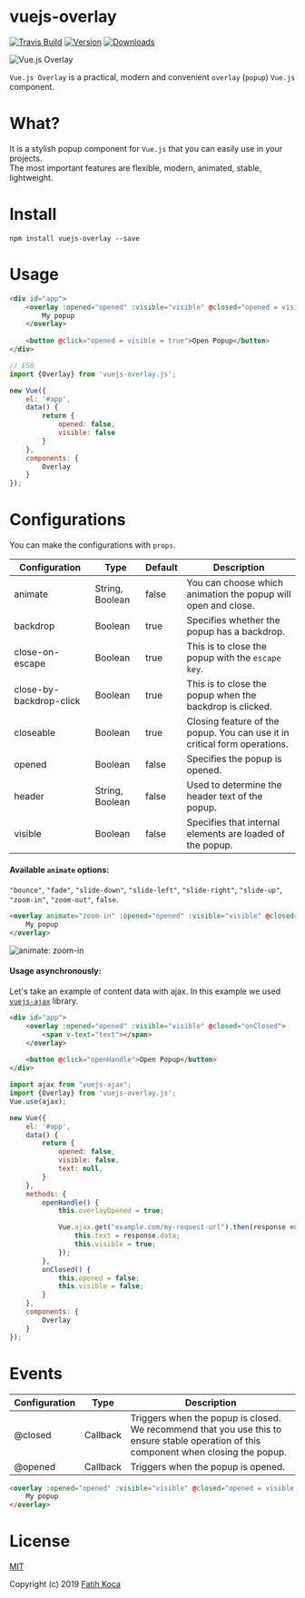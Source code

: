 # vuejs-overlay

[![Travis Build](https://img.shields.io/travis/fattihkoca/vuejs-overlay.svg)](https://travis-ci.org/fattihkoca/vuejs-overlay)
[![Version](https://img.shields.io/npm/v/vuejs-overlay.svg)](https://www.npmjs.com/package/vuejs-overlay)
[![Downloads](https://img.shields.io/npm/dm/vuejs-overlay.svg)](https://www.npmjs.com/package/vuejs-overlay)

![Vue.js Overlay](https://user-images.githubusercontent.com/1655312/70054926-8d469d80-15e9-11ea-9fdc-c8f65bf9bc85.png)

`Vue.js Overlay` is a practical, modern and convenient `overlay` (`popup`) `Vue.js` component.

# What?
It is a stylish popup component for `Vue.js` that you can easily use in your projects.  
The most important features are flexible, modern, animated, stable, lightweight.

# Install

```
npm install vuejs-overlay --save
```

# Usage

```html
<div id="app">
    <overlay :opened="opened" :visible="visible" @closed="opened = visible = false">
        My popup
    </overlay>
    
    <button @click="opened = visible = true">Open Popup</button>
</div>
```

```js
// ES6
import {Overlay} from 'vuejs-overlay.js';

new Vue({
    el: '#app',
    data() {
        return {
            opened: false,
            visible: false
        }
    },
    components: {
        Overlay
    }
});
```

# Configurations
You can make the configurations with `props`.

| Configuration                     | Type             | Default                  | Description                                                   |
| ----------------------------------| ---------------- | ------------------------ | ------------------------------------------------------------- |
| animate                           | String, Boolean  | false                    | You can choose which animation the popup will open and close. |
| backdrop                          | Boolean          | true                     | Specifies whether the popup has a backdrop.                   |
| close-on-escape                   | Boolean          | true                     | This is to close the popup with the `escape key`.             |
| close-by-backdrop-click           | Boolean          | true                     | This is to close the popup when the backdrop is clicked.      |
| closeable                         | Boolean          | true                     | Closing feature of the popup. You can use it in critical form operations. |
| opened                            | Boolean          | false                    | Specifies the popup is opened.                                |
| header                            | String, Boolean  | false                    | Used to determine the header text of the popup.               |
| visible                           | Boolean          | false                    | Specifies that internal elements are loaded of the popup.     |

#### Available `animate` options:
`"bounce"`, `"fade"`, `"slide-down"`, `"slide-left"`, `"slide-right"`, `"slide-up"`, `"zoom-in"`, `"zoom-out"`, `false`.

```html
<overlay animate="zoom-in" :opened="opened" :visible="visible" @closed="opened = visible = false">
    My popup
</overlay>
```

![animate: zoom-in](https://user-images.githubusercontent.com/1655312/70065736-a147ca80-15fc-11ea-967d-3daed7501065.gif)

#### Usage asynchronously:
Let's take an example of content data with ajax. In this example we used [`vuejs-ajax`](https://github.com/fattihkoca/vuejs-ajax) library. 

```html
<div id="app">
    <overlay :opened="opened" :visible="visible" @closed="onClosed">
        <span v-text="text"></span>
    </overlay>
    
    <button @click="openHandle">Open Popup</button>
</div>
```

```js
import ajax from "vuejs-ajax";
import {Overlay} from 'vuejs-overlay.js';
Vue.use(ajax);

new Vue({
    el: '#app',
    data() {
        return {
            opened: false,
            visible: false,
            text: null,
        }
    },
    methods: {
        openHandle() {
            this.overlayOpened = true;

            Vue.ajax.get("example.com/my-request-url").then(response => {
                this.text = response.data;
                this.visible = true;
            });
        },
        onClosed() {
            this.opened = false;
            this.visible = false;
        }
    },
    components: {
        Overlay
    }
});
```

# Events
| Configuration                     | Type             | Description                                                   |
| ----------------------------------| ---------------- | ------------------------------------------------------------- |
| @closed                           | Callback         | Triggers when the popup is closed. We recommend that you use this to ensure stable operation of this component when closing the popup. |
| @opened                           | Callback         | Triggers when the popup is opened. |

```html
<overlay :opened="opened" :visible="visible" @closed="opened = visible = false" @opened="someCallback">
    My popup
</overlay>
```

# License
[MIT](LICENSE)

Copyright (c) 2019 [Fatih Koca](http://fattih.com)